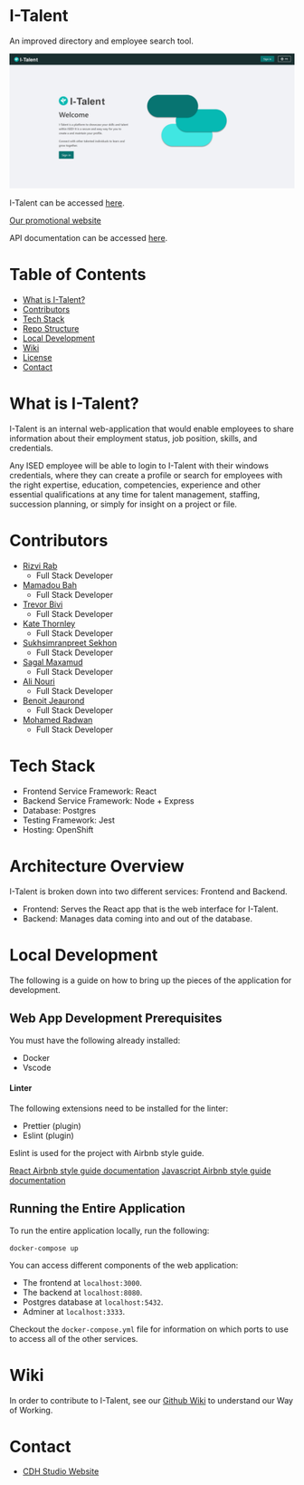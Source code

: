 # I-Talent

An improved directory and employee search tool.

![I-Talent Screenshot](docs/wikiFiles/I-Talent-page.jpg?raw=true)

I-Talent can be accessed [here](http://mytalent-frontend-dev-mytalent.apps.dev.openshift.ised-isde.canada.ca/).

[Our promotional website](https://cdh-studio.github.io/UpSkill/)

API documentation can be accessed [here](https://documenter.getpostman.com/view/10159635/SzKQz14k?version=latest).

# Table of Contents

- [What is I-Talent?](#what-is-I-Talent)
- [Contributors](#contributors)
- [Tech Stack](#tech-stack)
- [Repo Structure](#repo-structure)
- [Local Development](#local-development)
- [Wiki](#wiki)
- [License](#license)
- [Contact](#contact)

# What is I-Talent?

I-Talent is an internal web-application that would enable employees to share information about their employment status, job position, skills, and credentials.

Any ISED employee will be able to login to I-Talent with their windows credentials, where they can create a profile or search for employees with the right expertise, education, competencies, experience and other essential qualifications at any time for talent management, staffing, succession planning, or simply for insight on a project or file.

# Contributors

- [Rizvi Rab](https://www.linkedin.com/in/rizvi-rab-370327160/)
  - Full Stack Developer
- [Mamadou Bah](https://www.linkedin.com/in/mamadou-bah-9962a711b/)
  - Full Stack Developer
- [Trevor Bivi](https://www.linkedin.com/in/trevor-bivi-736181193/)
  - Full Stack Developer
- [Kate Thornley](https://www.linkedin.com/in/kate-a-w-thornley/)
  - Full Stack Developer
- [Sukhsimranpreet Sekhon](https://www.linkedin.com/in/sukhusekhon/)
  - Full Stack Developer
- [Sagal Maxamud](https://www.linkedin.com/in/s-glmxmd/)
  - Full Stack Developer
- [Ali Nouri](https://www.linkedin.com/in/a-nouri/)
  - Full Stack Developer
- [Benoit Jeaurond](https://www.linkedin.com/in/benoit-jeaurond/)
  - Full Stack Developer
- [Mohamed Radwan](https://www.linkedin.com/in/mo-radwan/)
  - Full Stack Developer

# Tech Stack

- Frontend Service Framework: React
- Backend Service Framework: Node + Express
- Database: Postgres
- Testing Framework: Jest
- Hosting: OpenShift

# Architecture Overview

I-Talent is broken down into two different services: Frontend and Backend.

- Frontend: Serves the React app that is the web interface for I-Talent.
- Backend: Manages data coming into and out of the database.

# Local Development

The following is a guide on how to bring up the pieces of the application for development.

## Web App Development Prerequisites

You must have the following already installed:

- Docker
- Vscode

#### Linter

The following extensions need to be installed for the linter:

- Prettier (plugin)
- Eslint (plugin)

Eslint is used for the project with Airbnb style guide.

[React Airbnb style guide documentation](https://github.com/airbnb/javascript/tree/master/react)
[Javascript Airbnb style guide documentation](https://github.com/airbnb/javascript)

## Running the Entire Application

To run the entire application locally, run the following:

```
docker-compose up
```

You can access different components of the web application:

- The frontend at `localhost:3000`.
- The backend at `localhost:8080`.
- Postgres database at `localhost:5432`.
- Adminer at `localhost:3333`.

Checkout the `docker-compose.yml` file for information on which ports to use to access all of the other services.

# Wiki

In order to contribute to I-Talent, see our [Github Wiki](https://github.com/CDH-Studio/UpSkill/wiki) to understand our Way of Working.

# Contact

- [CDH Studio Website](https://cdhstudio.ca/)
